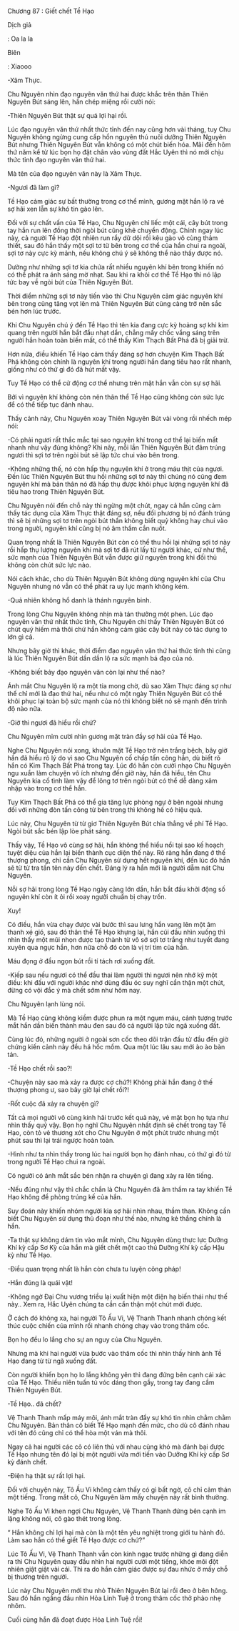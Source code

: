 




Chương 87 : Giết chết Tề Hạo


Dịch giả

: Oa la la

Biên

: Xiaooo

-Xâm Thực.

Chu Nguyên nhìn đạo nguyên văn thứ hai được khắc trên thân Thiên Nguyên Bút sáng lên, hắn chép miệng rồi cười nói:

-Thiên Nguyên Bút thật sự quá lợi hại rồi.

Lúc đạo nguyên văn thứ nhất thức tỉnh đến nay cũng hơn vài tháng, tuy Chu Nguyên không ngừng cung cấp hồn nguyên thú nuôi dưỡng Thiên Nguyên Bút nhưng Thiên Nguyên Bút vẫn không có một chút biến hóa. Mãi đến hôm thứ năm kể từ lúc bọn họ đặt chân vào vùng đất Hắc Uyên thì nó mới chịu thức tỉnh đạo nguyên văn thứ hai.

Mà tên của đạo nguyên văn này là Xâm Thực.

-Ngươi đã làm gì?

Tề Hạo cảm giác sự bất thường trong cơ thể mình, gương mặt hắn lộ ra vẻ sợ hãi xen lẫn sự khó tin gào lên.

Đối với sự chất vấn của Tề Hạo, Chu Nguyên chỉ liếc một cái, cây bút trong tay hắn run lên đồng thời ngòi bút cũng khẽ chuyển động. Chính ngay lúc này, cả người Tề Hạo đột nhiên run rẩy dữ dội rồi kêu gào vô cùng thảm thiết, sau đó hắn thấy một sợi tơ từ bên trong cơ thể của hắn chui ra ngoài, sợi tơ này cực kỳ mảnh, nếu không chú ý sẽ không thể nào thấy được nó.

Dường như những sợi tơ kia chứa rất nhiều nguyên khí bên trong khiến nó có thể phát ra ánh sáng mờ nhạt. Sau khi ra khỏi cơ thể Tề Hạo thì nó lập tức bay về ngòi bút của Thiên Nguyên Bút.

Thời điểm những sợi tơ này tiến vào thì Chu Nguyên cảm giác nguyên khí bên trong cũng tăng vọt lên mà Thiên Nguyên Bút cũng càng trở nên sắc bén hơn lúc trước.

Khi Chu Nguyên chú ý đến Tề Hạo thì tên kia đang cực kỳ hoảng sợ khi kim quang trên người hắn bắt đầu nhạt dần, chẳng mấy chốc vầng sáng trên người hắn hoàn toàn biến mất, có thể thấy Kim Thạch Bất Phá đã bị giải trừ.

Hơn nữa, điều khiến Tề Hạo cảm thấy đáng sợ hơn chuyện Kim Thạch Bất Phá không còn chính là nguyên khí trong người hắn đang tiêu hao rất nhanh, giống như có thứ gì đó đã hút mất vậy.

Tuy Tề Hạo có thể cử động cơ thể nhưng trên mặt hắn vẫn còn sự sợ hãi.

Bởi vì nguyên khí không còn nên thân thể Tề Hạo cũng không còn sức lực để có thể tiếp tục đánh nhau.

Thấy cảnh này, Chu Nguyên xoay Thiên Nguyên Bút vài vòng rồi nhếch mép nói:

-Có phải ngươi rất thắc mắc tại sao nguyên khí trong cơ thể lại biến mất nhanh như vậy đúng không? Khi nãy, mỗi lần Thiên Nguyên Bút đâm trúng ngươi thì sợi tơ trên ngòi bút sẽ lập tức chui vào bên trong.

-Không những thế, nó còn hấp thụ nguyên khí ở trong máu thịt của ngươi. Đến lúc Thiên Nguyên Bút thu hồi những sợi tơ này thì chúng nó cũng đem nguyên khí mà bản thân nó đã hấp thụ được khôi phục lượng nguyên khí đã tiêu hao trong Thiên Nguyên Bút.

Chu Nguyên nói đến chỗ này thì ngừng một chút, ngay cả hắn cũng cảm thấy tác dụng của Xâm Thực thật đáng sợ, nếu đối phương bị nó đánh trúng thì sẽ bị những sợi tơ trên ngòi bút thần không biết quỷ không hay chui vào trong người, nguyên khí cũng bị nó âm thầm cắn nuốt.

Quan trọng nhất là Thiên Nguyên Bút còn có thể thu hồi lại những sợi tơ này rồi hấp thụ lượng nguyên khí mà sợi tơ đã rút lấy từ người khác, cứ như thế, sức mạnh của Thiên Nguyên Bút vẫn được giữ nguyên trong khi đối thủ không còn chút sức lực nào.

Nói cách khác, cho dù Thiên Nguyên Bút không dùng nguyên khí của Chu Nguyên nhưng nó vẫn có thể phát ra uy lực mạnh không kém.

-Quả nhiên không hổ danh là thánh nguyên binh.

Trong lòng Chu Nguyên không nhịn mà tán thưởng một phen. Lúc đạo nguyên văn thứ nhất thức tỉnh, Chu Nguyên chỉ thấy Thiên Nguyên Bút có chút quý hiếm mà thôi chứ hắn không cảm giác cây bút này có tác dụng to lớn gì cả.

Nhưng bây giờ thì khác, thời điểm đạo nguyên văn thứ hai thức tỉnh thì cũng là lúc Thiên Nguyên Bút dần dần lộ ra sức mạnh bá đạo của nó.

-Không biết bảy đạo nguyên văn còn lại như thế nào?

Ánh mắt Chu Nguyên lộ ra một tia mong chờ, dù sao Xâm Thực đáng sợ như thế chỉ mới là đạo thứ hai, nếu như có một ngày Thiên Nguyên Bút có thể khôi phục lại toàn bộ sức mạnh của nó thì không biết nó sẽ mạnh đến trình độ nào nữa.

-Giờ thì ngươi đã hiểu rồi chứ?

Chu Nguyên mỉm cười nhìn gương mặt tràn đầy sợ hãi của Tề Hạo.

Nghe Chu Nguyên nói xong, khuôn mặt Tề Hạo trở nên trắng bệch, bây giờ hắn đã hiểu rõ lý do vì sao Chu Nguyên cố chấp tấn công hắn, dù biết rõ hắn có Kim Thạch Bất Phá trong tay. Lúc đó hắn còn cười nhạo Chu Nguyên ngu xuẩn làm chuyện vô ích nhưng đến giờ này, hắn đã hiểu, tên Chu Nguyên kia cố tình làm vậy để lông tơ trên ngòi bút có thể dễ dàng xâm nhập vào trong cơ thể hắn.

Tuy Kim Thạch Bất Phá có thể gia tăng lực phòng ngự ở bên ngoài nhưng đối với những đòn tấn công từ bên trong thì không hề có hiệu quả.

Lúc này, Chu Nguyên từ từ giơ Thiên Nguyên Bút chỉa thẳng về phí Tề Hạo. Ngòi bút sắc bén lập lòe phát sáng.

Thấy vậy, Tề Hạo vô cùng sợ hãi, hắn không thể hiểu nổi tại sao kế hoạch tuyệt diệu của hắn lại biến thành cục diện thế này. Rõ ràng hắn đang ở thế thượng phong, chỉ cần Chu Nguyên sử dụng hết nguyên khí, đến lúc đó hắn sẽ từ từ tra tấn tên này đến chết. Đáng lý ra hắn mới là người dẫm nát Chu Nguyên.

Nỗi sợ hãi trong lòng Tề Hạo ngày càng lớn dần, hắn bắt đầu khởi động số nguyên khí còn ít ỏi rồi xoay ngưởi chuẩn bị chạy trốn.

Xuy!

Có điều, hắn vừa chạy được vài bước thì sau lưng hắn vang lên một âm thanh xé gió, sau đó thân thể Tề Hạo khựng lại, hắn cúi đầu nhìn xuống thì nhìn thấy một mũi nhọn được tạo thành từ vô sớ sợi tơ trắng như tuyết đang xuyên qua ngực hắn, hơn nữa chỗ đó còn là vị trí tim của hắn.

Máu đọng ở đầu ngọn bút rồi tí tách rơi xuống đất.

-Kiếp sau nếu ngươi có thể đầu thai làm người thì ngươi nên nhớ kỹ một điều: khi đấu với người khác nhớ dùng đầu óc suy nghĩ cẩn thận một chút, đừng có vội đắc ý mà chết sớm như hôm nay.

Chu Nguyên lạnh lùng nói.

Mà Tề Hạo cũng không kiềm được phun ra một ngụm máu, cảnh tượng trước mắt hắn dần biến thành màu đen sau đó cả người lập tức ngã xuống đất.

Cùng lúc đó, những người ở ngoài sơn cốc theo dõi trận đấu từ đầu đến giờ chứng kiến cảnh này đều há hốc mồm. Qua một lúc lâu sau mới ào ào bàn tán.

-Tề Hạo chết rồi sao?!

-Chuyện này sao mà xảy ra được cơ chứ?! Không phải hắn đang ở thế thượng phong ư, sao bây giờ lại chết rồi?!

-Rốt cuộc đã xảy ra chuyện gì?

Tất cả mọi người vô cùng kinh hãi trước kết quả này, vẻ mặt bọn họ tựa như nhìn thấy quỷ vậy. Bọn họ nghĩ Chu Nguyên nhất định sẽ chết trong tay Tề Hạo, còn tỏ vẻ thương xót cho Chu Nguyên ở một phút trước nhưng một phút sau thì lại trái ngược hoàn toàn.

-Hình như ta nhìn thấy trong lúc hai người bọn họ đánh nhau, có thứ gì đó từ trong người Tề Hạo chui ra ngoài.

Có người có ánh mắt sắc bén nhận ra chuyện gì đang xảy ra lên tiếng.

-Nếu đúng như vậy thì chắc chắn là Chu Nguyên đã âm thầm ra tay khiến Tề Hạo không đề phòng trúng kế của hắn.

Suy đoán này khiến nhóm người kia sợ hãi nhìn nhau, thầm than. Không cần biết Chu Nguyên sử dụng thủ đoạn như thế nào, nhưng kẻ thắng chính là hắn.

-Ta thật sự không dám tin vào mắt mình, Chu Nguyên dùng thực lực Dưỡng Khí kỳ cấp Sơ Kỳ của hắn mà giết chết một cao thủ Dưỡng Khí kỳ cấp Hậu kỳ như Tề Hạo.

-Điều quan trọng nhất là hắn còn chưa tu luyện công pháp!

-Hắn đúng là quái vật!

-Không ngờ Đại Chu vương triều lại xuất hiện một điện hạ biến thái như thế này.. Xem ra, Hắc Uyên chúng ta cần cẩn thận một chút mới được.

Ở cách đó không xa, hai người Tô Ấu Vi, Vệ Thanh Thanh nhanh chóng kết thúc cuộc chiến của mình rồi nhanh chóng chạy vào trong thâm cốc.

Bọn họ đều lo lắng cho sự an nguy của Chu Nguyên.

Nhưng mà khi hai người vừa bước vào thâm cốc thì nhìn thấy hình ảnh Tề Hạo đang từ từ ngã xuống đất.

Còn người khiến bọn họ lo lắng không yên thì đang đứng bên cạnh cái xác của Tề Hạo. Thiếu niên tuấn tú vóc dáng thon gầy, trong tay đang cầm Thiên Nguyên Bút.

-Tề Hạo.. đã chết?

Vệ Thanh Thanh mấp máy môi, ánh mắt tràn đầy sự khó tin nhìn chằm chằm Chu Nguyên. Bản thân cô biết Tề Hạo mạnh đến mức, cho dù cô đánh nhau với tên đó cũng chỉ có thể hòa một ván mà thôi.

Ngay cả hai người các cô có liên thủ với nhau cũng khó mà đánh bại được Tề Hạo nhưng tên đó lại bị một người vừa mới tiến vào Dưỡng Khí kỳ cấp Sơ kỳ đánh chết.

-Điện hạ thật sự rất lợi hại.

Đối với chuyện này, Tô Ấu Vi không cảm thấy có gì bất ngờ, cô chỉ cảm thán một tiếng. Trong mắt cô, Chu Nguyên làm mấy chuyện này rất bình thường.

Nghe Tô Ấu Vi khen ngợi Chu Nguyên, Vệ Thanh Thanh đứng bên cạnh im lặng không nói, cô gào thét trong lòng.

“ Hắn không chỉ lợi hại mà còn là một tên yêu nghiệt trong giới tu hành đó. Làm sao hắn có thể giết Tề Hạo được cơ chứ?”

Lúc Tô Ấu Vi, Vệ Thanh Thanh vẫn còn kinh ngạc trước những gì đang diễn ra thì Chu Nguyên quay đầu nhìn hai người cười một tiếng, khóe môi đột nhiên giật giật vài cái. Thì ra do hắn cảm giác được sự đau nhức ở mấy chỗ bị thương trên người.

Lúc này Chu Nguyên mới thu nhỏ Thiên Nguyên Bút lại rồi đeo ở bên hông. Sau đó hắn ngầng đầu nhìn Hỏa Linh Tuệ ở trong thâm cốc thở phào nhẹ nhõm.

Cuối cùng hắn đã đoạt được Hỏa Linh Tuệ rồi!




